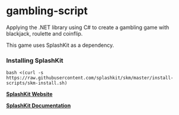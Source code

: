 # gambling-script
Applying the .NET library using C# to create a gambling game with blackjack, roulette and coinflip.

This game uses SplashKit as a dependency.

### Installing SplashKit
```
bash <(curl -s https://raw.githubusercontent.com/splashkit/skm/master/install-scripts/skm-install.sh)
```

**[SplashKit Website](https://www.splashkit.io/)**

**[SplashKit Documentation](https://www.splashkit.io/api/animations/)**
